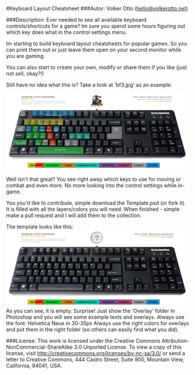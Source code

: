 #Keyboard Layout Cheatsheet
###Autor: Volker Otto (hello@volkerotto.net)


###Description:
Ever needed to see all available keyboard controls/shortcuts for a game? Im sure you spend some hours figuring out which key does what in the control settings menu.

Im starting to build keyboard layout cheatsheets for popular games. So you can print them out or just leave them open on your second monitor while you are gaming.

You can also start to create your own, modify or share them if you like (just not sell, okay?!)

Still have no idea what this is? Take a look at 'bf3.jpg' as an example.

![bf3 keyboard cheatsheet](https://github.com/l4ci/Keyboard-Layout-Cheatsheet/raw/master/Battlefield3/Bf3.jpg "BF3 Keyboard Cheatsheet")

Well isn't that great? You see right away which keys to use for moving or combat and even more. No more looking into the control settings while in-game.

You you'd like to contribute, simple download the Template.psd (or fork it). It is filled with all the layers/colors you will need. When finished - simple make a pull request and I will add them to the collection.

The template looks like this:
![template keyboard cheatsheet](https://github.com/l4ci/Keyboard-Layout-Cheatsheet/raw/master/Template.jpg "Template Keyboard Cheatsheet")
As you can see, it is empty. Surprise!
Just show the 'Overlay' folder in Photoshop and you will see some example texts and overlays.
Always use the font: Helvetica Neue in 30-35px
Always use the right colors for overlays and put them in the right folder (so others can easily find what you did).

###License:
This work is licensed under the Creative Commons Attribution-NonCommercial-ShareAlike 3.0 Unported License. To view a copy of this license, visit http://creativecommons.org/licenses/by-nc-sa/3.0/ or send a letter to Creative Commons, 444 Castro Street, Suite 900, Mountain View, California, 94041, USA.
